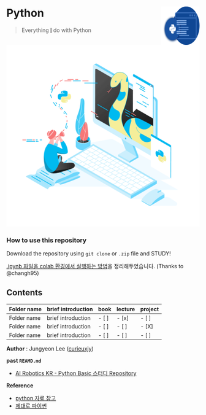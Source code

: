 # Python <img align="right" width="100" height="100" src="./assets/images/python2.png">
> Everything [I](https://github.com/curieuxjy) do with Python

<p align="center">
  <img src="./assets/images/python.png">
</p>

### How to use this repository
Download the repository using `git clone` or `.zip` file and STUDY!

[.ipynb 파일을 colab 환경에서 실행하는 방법](./assets/readme/how_to_google_colab.md)을 정리해두었습니다. (Thanks to @changh95)

## Contents
|Folder name|brief introduction|book|lecture|project|
|-----------|------------------|----|-------|-------|
|Folder name|brief introduction|- [ ]|- [x]|- [ ]|
|Folder name|brief introduction|- [ ]|- [ ]|- [X]|
|Folder name|brief introduction|- [ ]|- [ ]|- [ ]|

**Author**
 : Jungyeon Lee ([curieuxjy](https://github.com/curieuxjy))


**past `REAMD.md`**
- [AI Robotics KR - Python Basic 스터디 Repository](./assets/readme/README_2019.md)

**Reference**
- [python 자료 참고](https://winterj.me/python-books-for-intermediate/?fbclid=IwAR3NBsUDFNWQ_qNXbAnfm-rQBmdj7dWgt9gBab7DLOG5l4XtNCqbmSss6PY)
- [제대로 파이썬](https://wikidocs.net/book/2067)